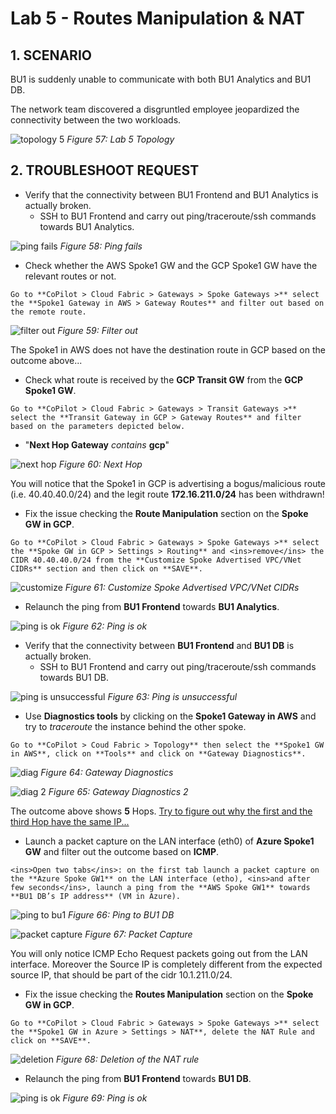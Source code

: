 # Lab 5 - Routes Manipulation & NAT

## 1. SCENARIO

BU1 is suddenly unable to communicate with both BU1 Analytics and BU1 DB.

The network team discovered a disgruntled employee jeopardized the connectivity between the two workloads.

![topology 5](images/lab5-topology.png)
_Figure 57: Lab 5 Topology_

## 2. TROUBLESHOOT REQUEST

- Verify that the connectivity between BU1 Frontend and BU1 Analytics is actually broken.
  - SSH to BU1 Frontend and carry out ping/traceroute/ssh commands towards BU1 Analytics.

![ping fails](images/lab5-pingfails.png)
_Figure 58: Ping fails_

- Check whether the AWS Spoke1 GW and the GCP Spoke1 GW have the relevant routes or not.

```{tip}
Go to **CoPilot > Cloud Fabric > Gateways > Spoke Gateways >** select the **Spoke1 Gateway in AWS > Gateway Routes** and filter out based on the remote route.
```

![filter out](images/lab5-filter.png)
_Figure 59: Filter out_

The Spoke1 in AWS does not have the destination route in GCP based on the outcome above...

- Check what route is received by the **GCP Transit GW** from the **GCP Spoke1 GW**.

```{tip}
Go to **CoPilot > Cloud Fabric > Gateways > Transit Gateways >** select the **Transit Gateway in GCP > Gateway Routes** and filter based on the parameters depicted below.
```

- "**Next Hop Gateway** *contains* **gcp**"

![next hop](images/lab5-nexthop.png)
_Figure 60: Next Hop_

You will notice that the Spoke1 in GCP is advertising a bogus/malicious route (i.e. 40.40.40.0/24) and the legit route **172.16.211.0/24** has been withdrawn!

- Fix the issue checking the **Route Manipulation** section on the **Spoke GW in GCP**.

```{tip}
Go to **CoPilot > Cloud Fabric > Gateways > Spoke Gateways >** select the **Spoke GW in GCP > Settings > Routing** and <ins>remove</ins> the CIDR 40.40.40.0/24 from the **Customize Spoke Advertised VPC/VNet CIDRs** section and then click on **SAVE**.
```

![customize](images/lab5-customize.png)
_Figure 61: Customize Spoke Advertised VPC/VNet CIDRs_

- Relaunch the ping from **BU1 Frontend** towards **BU1 Analytics**.

![ping is ok](images/lab5-pingok.png)
_Figure 62: Ping is ok_

- Verify that the connectivity between **BU1 Frontend** and **BU1 DB** is actually broken.
  - SSH to BU1 Frontend and carry out ping/traceroute/ssh commands towards BU1 DB.

![ping is unsuccessful](images/lab5-pingfails2.png)
_Figure 63: Ping is unsuccessful_

- Use **Diagnostics tools** by clicking on the **Spoke1 Gateway in AWS** and try to *traceroute* the instance behind the other spoke.

```{tip}
Go to **CoPilot > Coud Fabric > Topology** then select the **Spoke1 GW in AWS**, click on **Tools** and click on **Gateway Diagnostics**.
```

![diag](images/lab3-diagnostics.png)
_Figure 64: Gateway Diagnostics_

![diag 2](images/lab5-gatewaydiag2.png)
_Figure 65: Gateway Diagnostics 2_

The outcome above shows **5** Hops. <ins>Try to figure out why the first and the third Hop have the same IP...</ins>

- Launch a packet capture on the LAN interface (eth0) of **Azure Spoke1 GW** and filter out the outcome based on **ICMP**.

```{tip}
<ins>Open two tabs</ins>: on the first tab launch a packet capture on the **Azure Spoke GW1** on the LAN interface (etho), <ins>and after few seconds</ins>, launch a ping from the **AWS Spoke GW1** towards **BU1 DB’s IP address** (VM in Azure).
```

![ping to bu1](images/lab5-pingtovm.png)
_Figure 66: Ping to BU1 DB_

![packet capture](images/lab5-packetcapture.png)
_Figure 67: Packet Capture_

You will only notice ICMP Echo Request packets going out from the LAN interface. Moreover the Source IP is completely different from the expected source IP, that should be part of the cidr 10.1.211.0/24.

- Fix the issue checking the **Routes Manipulation** section on the **Spoke GW in GCP**.

```{tip}
Go to **CoPilot > Cloud Fabric > Gateways > Spoke Gateways >** select the **Spoke1 GW in Azure > Settings > NAT**, delete the NAT Rule and click on **SAVE**.
```

![deletion](images/lab5-deleterule.png)
_Figure 68: Deletion of the NAT rule_

- Relaunch the ping from **BU1 Frontend** towards **BU1 DB**.

![ping is ok](images/lab5-pingok2.png)
_Figure 69: Ping is ok_